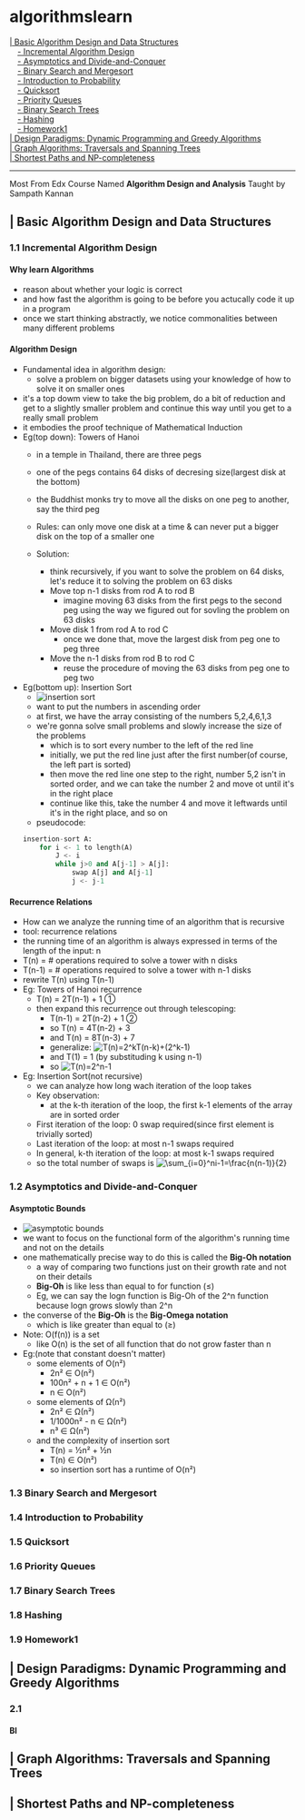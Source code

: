 # algorithmslearn 

[| Basic Algorithm Design and Data Structures](https://github.com/tristaaa/algorithmslearn#-basic-algorithm-design-and-data-structures)<br>
&ensp;&ensp;[- Incremental Algorithm Design](https://github.com/tristaaa/algorithmslearn#11-incremental-algorithm-design)<br>
&ensp;&ensp;[- Asymptotics and Divide-and-Conquer](https://github.com/tristaaa/algorithmslearn#12-asymptotics-and-divide-and-conquer)<br>
&ensp;&ensp;[- Binary Search and Mergesort](https://github.com/tristaaa/algorithmslearn#13-binary-search-and-mergesort)<br>
&ensp;&ensp;[- Introduction to Probability](https://github.com/tristaaa/algorithmslearn#14-introduction-to-probability)<br>
&ensp;&ensp;[- Quicksort](https://github.com/tristaaa/algorithmslearn#15-quicksort)<br>
&ensp;&ensp;[- Priority Queues](https://github.com/tristaaa/algorithmslearn#16-priority-queues)<br>
&ensp;&ensp;[- Binary Search Trees](https://github.com/tristaaa/algorithmslearn#17-binary-search-trees)<br>
&ensp;&ensp;[- Hashing](https://github.com/tristaaa/algorithmslearn#18-hashing)<br>
&ensp;&ensp;[- Homework1](https://github.com/tristaaa/algorithmslearn#19-homework1)<br>
[| Design Paradigms: Dynamic Programming and Greedy Algorithms](https://github.com/tristaaa/algorithmslearn#-design-paradigms-dynamic-programming-and-greedy-algorithms)<br>
[| Graph Algorithms: Traversals and Spanning Trees](https://github.com/tristaaa/algorithmslearn#-graph-algorithms-traversals-and-spanning-trees)<br>
[| Shortest Paths and NP-completeness](https://github.com/tristaaa/algorithmslearn#-shortest-paths-and-np-completeness)<br>



---
Most From Edx Course Named **Algorithm Design and Analysis** Taught by Sampath Kannan

## | Basic Algorithm Design and Data Structures
### 1.1 Incremental Algorithm Design
#### Why learn Algorithms
- reason about whether your logic is correct
- and how fast the algorithm is going to be before you actucally code it up in a program
- once we start thinking abstractly, we notice commonalities between many different problems

#### Algorithm Design
- Fundamental idea in algorithm design:
    - solve a problem on bigger datasets using your knowledge of how to solve it on smaller ones
- it's a top dowm view to take the big problem, do a bit of reduction and get to a slightly smaller problem and continue this way until you get to a really small problem
- it embodies the proof technique of Mathematical Induction
- Eg(top down): Towers of Hanoi
    - in a temple in Thailand, there are three pegs
    - one of the pegs contains 64 disks of decresing size(largest disk at the bottom)
    - the Buddhist monks try to move all the disks on one peg to another, say the third peg
    - Rules: can only move one disk at a time & can never put a bigger disk on the top of a smaller one

    - Solution: 
        - think recursively, if you want to solve the problem on 64 disks, let's reduce it to solving the problem on 63 disks
        - Move top n-1 disks from rod A to rod B
            - imagine moving 63 disks from the first pegs to the second peg using the way we figured out for sovling the problem on 63 disks
        - Move disk 1 from rod A to rod C
            - once we done that, move the largest disk from peg one to peg three
        - Move the n-1 disks from rod B to rod C
            - reuse the procedure of moving the 63 disks from peg one to peg two
- Eg(bottom up): Insertion Sort
    - ![insertion sort](https://github.com/tristaaa/algorithmslearn/blob/master/pics/insertion%20sort.png)
    - want to put the numbers in ascending order
    - at first, we have the array consisting of the numbers 5,2,4,6,1,3
    - we're gonna solve small problems and slowly increase the size of the problems
        - which is to sort every number to the left of the red line
        - initially, we put the red line just after the first number(of course, the left part is sorted)
        - then move the red line one step to the right, number 5,2 isn't in sorted order, and we can take the number 2 and move ot until it's in the right place
        - continue like this, take the number 4 and move it leftwards until it's in the right place, and so on
    - pseudocode:
    ```python
    insertion-sort A:
        for i <- 1 to length(A)
            J <- i
            while j>0 and A[j-1] > A[j]:
                swap A[j] and A[j-1]
                j <- j-1
    ```

#### Recurrence Relations
- How can we analyze the running time of an algorithm that is recursive
- tool: recurrence relations
- the running time of an algorithm is always expressed in terms of the length of the input: n
- T(n) = # operations required to solve a tower with n disks
- T(n-1) = # operations required to solve a tower with n-1 disks
- rewrite T(n) using T(n-1)
- Eg: Towers of Hanoi recurrence
    - T(n) = 2T(n-1) + 1 ①
    - then expand this recurrence out through telescoping:
        - T(n-1) = 2T(n-2) + 1 ②
        - so T(n) = 4T(n-2) + 3
        - and T(n) = 8T(n-3) + 7
        - generalize: <img src="https://latex.codecogs.com/gif.latex?T(n)=2^kT(n-k)&plus;(2^k-1)" title="T(n)=2^kT(n-k)+(2^k-1)" />
        - and T(1) = 1 (by substituding k using n-1)
        - so <img src="https://latex.codecogs.com/gif.latex?T(n)=2^n-1" title="T(n)=2^n-1"/><br>
- Eg: Insertion Sort(not recursive)
    - we can analyze how long wach iteration of the loop takes
    - Key observation:
        - at the k-th iteration of the loop, the first k-1 elements of the array are in sorted order
    - First iteration of the loop: 0 swap required(since first element is trivially sorted)
    - Last iteration of the loop: at most n-1 swaps required 
    - In general, k-th iteration of the loop: at most k-1 swaps required
    - so the total number of swaps is <img src="https://latex.codecogs.com/gif.latex?\sum_{i=0}^ni-1=\frac{n(n-1)}{2}" title="\sum_{i=0}^ni-1=\frac{n(n-1)}{2}" />


### 1.2 Asymptotics and Divide-and-Conquer
#### Asymptotic Bounds
- ![asymptotic bounds](https://github.com/tristaaa/algorithmslearn/blob/master/pics/asymptotic%20bounds.png)
- we want to focus on the functional form of the algorithm's running time and not on the details
- one mathematically precise way to do this is called the **Big-Oh notation**
    - a way of comparing two functions just on their growth rate and not on their details
    - **Big-Oh** is like less than equal to for function (≤)
    - Eg, we can say the logn function is Big-Oh of the 2^n function because logn grows slowly than 2^n
- the converse of the **Big-Oh** is the **Big-Omega notation**
     - which is like greater than equal to (≥)
- Note: O(f(n)) is a set 
    - like O(n) is the set of all function that do not grow faster than n
- Eg:(note that constant doesn't matter)
    - some elements of O(n²)
        - 2n² ∈ O(n²)
        - 100n² + n + 1 ∈ O(n²)
        - n ∈ O(n²)
    - some elements of Ω(n²)
        - 2n² ∈ Ω(n²)
        - 1/1000n² - n ∈ Ω(n²)
        - n³ ∈ Ω(n²)
    - and the complexity of insertion sort
        - T(n) = ½n² + ½n
        - T(n) ∈ O(n²)
        - so insertion sort has a runtime of O(n²)



### 1.3 Binary Search and Mergesort

### 1.4 Introduction to Probability

### 1.5 Quicksort

### 1.6 Priority Queues

### 1.7 Binary Search Trees

### 1.8 Hashing

### 1.9 Homework1




## | Design Paradigms: Dynamic Programming and Greedy Algorithms
### 2.1 
#### BI


 
## | Graph Algorithms: Traversals and Spanning Trees




## | Shortest Paths and NP-completeness
